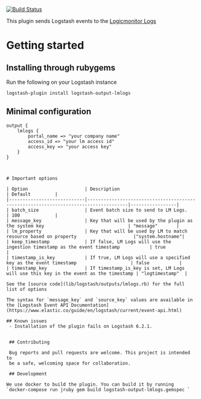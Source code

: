 [![Build Status](https://travis-ci.org/unomaly/logstash-output-unomaly.svg?branch=master)](https://travis-ci.org/unomaly/logstash-output-unomaly)

This plugin sends Logstash events to the [Logicmonitor Logs](https://www.logicmonitor.com) 

# Getting started

## Installing through rubygems

Run the following on your Logstash instance

`logstash-plugin install logstash-output-lmlogs`

## Minimal configuration
```
output {
    lmlogs {
        portal_name => "your company name"
        access_id => "your lm access id"
        access_key => "your access key"
    }
}
```

```


# Important options

| Option                     | Description                                                                         | Default         |
|----------------------------|-------------------------------------------------------------------------------------|-----------------|
| batch_size                 | Event batch size to send to LM Logs.                                                | 100             | 
| message_key                | Key that will be used by the plugin as the system key                               | "message"       |
| lm_property                | Key that will be used by LM to match resource based on property                     |"system.hostname"|
| keep_timestamp             | If false, LM Logs will use the ingestion timestamp as the event timestamp           | true            |
| timestamp_is_key           | If true, LM Logs will use a specified key as the event timestamp                    | false           |
| timestamp_key              | If timestamp_is_key is set, LM Logs will use this key in the event as the timestamp | "logtimestamp"  |

See the [source code](lib/logstash/outputs/lmlogs.rb) for the full list of options

The syntax for `message_key` and `source_key` values are available in the [Logstash Event API Documentation](https://www.elastic.co/guide/en/logstash/current/event-api.html)

## Known issues 
 - Installation of the plugin fails on Logstash 6.2.1.
 
 
 ## Contributing
 
 Bug reports and pull requests are welcome. This project is intended to
 be a safe, welcoming space for collaboration.
 
 ## Development
 
We use docker to build the plugin. You can build it by running  `docker-compose run jruby gem build logstash-output-lmlogs.gemspec `
